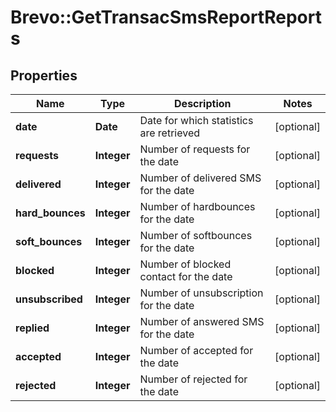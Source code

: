 # Brevo::GetTransacSmsReportReports

## Properties
Name | Type | Description | Notes
------------ | ------------- | ------------- | -------------
**date** | **Date** | Date for which statistics are retrieved | [optional] 
**requests** | **Integer** | Number of requests for the date | [optional] 
**delivered** | **Integer** | Number of delivered SMS for the date | [optional] 
**hard_bounces** | **Integer** | Number of hardbounces for the date | [optional] 
**soft_bounces** | **Integer** | Number of softbounces for the date | [optional] 
**blocked** | **Integer** | Number of blocked contact for the date | [optional] 
**unsubscribed** | **Integer** | Number of unsubscription for the date | [optional] 
**replied** | **Integer** | Number of answered SMS for the date | [optional] 
**accepted** | **Integer** | Number of accepted for the date | [optional] 
**rejected** | **Integer** | Number of rejected for the date | [optional] 


